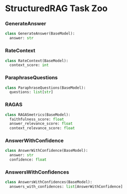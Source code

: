# StructuredRAG Task Zoo

### GenerateAnswer

```python
class GenerateAnswer(BaseModel):
  answer: str
```

### RateContext

```python
class RateContext(BaseModel):
  context_score: int
```

### ParaphraseQuestions

```python
class ParaphraseQuestions(BaseModel):
  questions: list[str]
```

### RAGAS

```python
class RAGASmetrics(BaseModel):
  faithfulness_score: float
  answer_relevance_score: float
  context_relevance_score: float
```

### AnswerWithConfidence

```python
class AnswerWithConfidence(BaseModel):
  answer: str
  confidence: float
```

### AnswersWithConfidences

```python
class AnswersWithConfidences(BaseModel):
  answers_with_confidences: list[AnswerWithConfidence]
```
